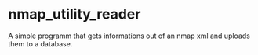 # nmap_utility_reader
A simple programm that gets informations out of an nmap xml and uploads them to a database.

